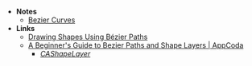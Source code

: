 - **Notes**
	- [Bezier Curves](../../../../Math/Bezier%20Curves.md)
- **Links**
	- [Drawing Shapes Using Bézier Paths](https://developer.apple.com/library/archive/documentation/2DDrawing/Conceptual/DrawingPrintingiOS/BezierPaths/BezierPaths.html)
	- [A Beginner's Guide to Bezier Paths and Shape Layers | AppCoda](https://www.appcoda.com/bezier-paths-introduction/)
		- *[CAShapeLayer](CoreAnimation/CAShapeLayer.md)*
